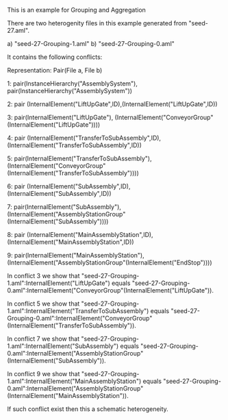 This is an example for Grouping and Aggregation

There are two heterogenity files in this example generated from "seed-27.aml".

a) "seed-27-Grouping-1.aml"
b) "seed-27-Grouping-0.aml"

It contains the following conflicts:

Representation: Pair(File a, File b)

1: pair(InstanceHierarchy("AssemblySystem"), pair(InstanceHierarchy("AssemblySystem"))


2: pair (InternalElement("LiftUpGate",ID),(InternalElement("LiftUpGate",ID))

3: pair(InternalElement("LiftUpGate"), (InternalElement("ConveyorGroup"(InternalElement("LiftUpGate"))))


4: pair (InternalElement("TransferToSubAssembly",ID),(InternalElement("TransferToSubAssembly",ID))

5: pair(InternalElement("TransferToSubAssembly"), (InternalElement("ConveyorGroup"(InternalElement("TransferToSubAssembly"))))


6: pair (InternalElement("SubAssembly",ID),(InternalElement("SubAssembly",ID))

7: pair(InternalElement("SubAssembly"), (InternalElement("AssemblyStationGroup"(InternalElement("SubAssembly"))))


8: pair (InternalElement("MainAssemblyStation",ID),(InternalElement("MainAssemblyStation",ID))

9: pair(InternalElement("MainAssemblyStation"), (InternalElement("AssemblyStationGroup"(InternalElement("EndStop"))))




In conflict 3 we show that "seed-27-Grouping-1.aml":InternalElement("LiftUpGate") equals "seed-27-Grouping-0.aml":InternalElement("ConveyorGroup"(InternalElement("LiftUpGate")). 

In conflict 5 we show that "seed-27-Grouping-1.aml":InternalElement("TransferToSubAssembly") equals "seed-27-Grouping-0.aml":InternalElement("ConveyorGroup"(InternalElement("TransferToSubAssembly")). 

In conflict 7 we show that "seed-27-Grouping-1.aml":InternalElement("SubAssembly") equals "seed-27-Grouping-0.aml":InternalElement("AssemblyStationGroup"(InternalElement("SubAssembly")). 

In conflict 9 we show that "seed-27-Grouping-1.aml":InternalElement("MainAssemblyStation") equals "seed-27-Grouping-0.aml":InternalElement("AssemblyStationGroup"(InternalElement("MainAssemblyStation")). 


If such conflict exist then this a schematic heterogeneity.